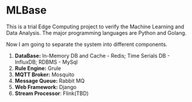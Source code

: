 # MLBase

This is a trial Edge Computing project to verify the Machine Learning and Data Analysis. The major programming languages are Python and Golang.

Now I am going to separate the system into different components. 
1. **DataBase:** In-Memory DB and Cache - Redis; Time Serials DB - InfluxDB; RDBMS - MySql
2. **Rule Engine:** Grule
3. **MQTT Broker:** Mosquito
4. **Message Queue:** Rabbit MQ
5. **Web Framework:** Django
6. **Stream Processor**: Flink(TBD)

